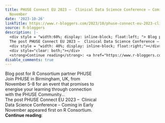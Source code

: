 ```yaml
---
title: PHUSE Connect EU 2023 –  Clinical Data Science Conference – Coming in Early
  November
date: '2023-10-26'
linkTitle: https://www.r-bloggers.com/2023/10/phuse-connect-eu-2023-clinical-data-science-conference-coming-in-early-november/
source: R-bloggers
description: |-
  <div style = "width:60%; display: inline-block; float:left; "> Blog post for R Consortium partner PHUSE Join PHUSE in Birmingham, UK, from November 5-8 for an event that promises to energise your learning through connection with the PHUSE Community...<br />
  The post PHUSE Connect EU 2023 –  Clinical Data Science Conference – Coming in Early November appeared first on R Consortium.</div>
  <div style = "width: 40%; display: inline-block; float:right;"></div>
  <div style="clear: both;"></div>
  <strong>Continue reading</strong>: <a href="https://www.r-bloggers.com/2023/10/phuse-connect-eu-2023-clinic ...
disable_comments: true
---
```

<div style = "width:60%; display: inline-block; float:left; "> Blog post for R Consortium partner PHUSE Join PHUSE in Birmingham, UK, from November 5-8 for an event that promises to energise your learning through connection with the PHUSE Community...<br />
The post PHUSE Connect EU 2023 –  Clinical Data Science Conference – Coming in Early November appeared first on R Consortium.</div>
<div style = "width: 40%; display: inline-block; float:right;"></div>
<div style="clear: both;"></div>
<strong>Continue reading</strong>: <a href="https://www.r-bloggers.com/2023/10/phuse-connect-eu-2023-clinic ...